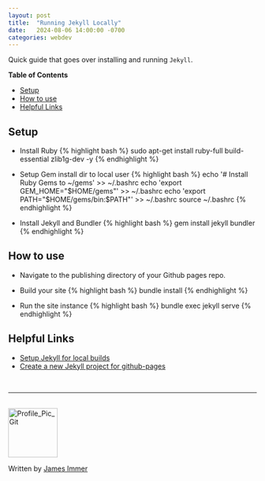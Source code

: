 ```yaml
---
layout: post
title:  "Running Jekyll Locally"
date:   2024-08-06 14:00:00 -0700
categories: webdev
---
```


Quick guide that goes over installing and running `Jekyll`.

**Table of Contents**
- [Setup](#setup)
- [How to use](#how-to-use)
- [Helpful Links](#helpful-links)


## Setup

- Install Ruby 
{% highlight bash %}
sudo apt-get install ruby-full build-essential zlib1g-dev -y
{% endhighlight %}

- Setup Gem install dir to local user 
{% highlight bash %}
echo '# Install Ruby Gems to ~/gems' >> ~/.bashrc
echo 'export GEM_HOME="$HOME/gems"' >> ~/.bashrc
echo 'export PATH="$HOME/gems/bin:$PATH"' >> ~/.bashrc
source ~/.bashrc
{% endhighlight %}

- Install Jekyll and Bundler
{% highlight bash %}
gem install jekyll bundler
{% endhighlight %}


## How to use

- Navigate to the publishing directory of your Github pages repo.
- Build your site
{% highlight bash %}
bundle install
{% endhighlight %}

- Run the site instance
{% highlight bash %}
bundle exec jekyll serve
{% endhighlight %}


## Helpful Links
- [Setup Jekyll for local builds](https://docs.github.com/en/pages/setting-up-a-github-pages-site-with-jekyll/testing-your-github-pages-site-locally-with-jekyll)
- [Create a new Jekyll project for github-pages](https://docs.github.com/en/pages/setting-up-a-github-pages-site-with-jekyll/creating-a-github-pages-site-with-jekyll)

<br>

---

<br>

<img src="https://avatars.githubusercontent.com/u/77898354?v=4" alt="Profile_Pic_Git" width="100" height="100"/>

Written by [James Immer](/bio)